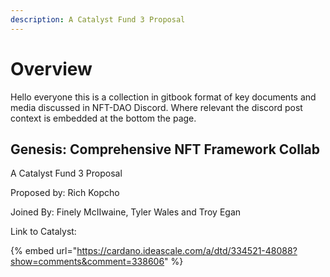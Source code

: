 ```yaml
---
description: A Catalyst Fund 3 Proposal
---
```


# Overview

Hello everyone this is a collection in gitbook format of key documents and media discussed in NFT-DAO Discord. Where relevant the discord post context is embedded at the bottom the page.

## Genesis: Comprehensive NFT Framework Collab

A Catalyst Fund 3 Proposal

Proposed by: Rich Kopcho

Joined By: Finely McIIwaine, Tyler Wales and Troy Egan

Link to Catalyst:

{% embed url="https://cardano.ideascale.com/a/dtd/334521-48088?show=comments&comment=338606" %}









## 

